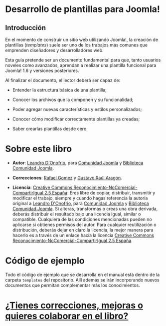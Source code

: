 # Desarrollo de plantillas para Joomla!



## Introducción

En el momento de construir un sitio web utilizando Joomla!, la creación de plantillas (*templates*) suele ser uno de los trabajos más comunes que emprenden diseñadores y desarrolladores web.

Esta guía pretende ser un documento fundamental para que, tanto usuarios noveles como avanzados, aprendan a realizar una plantilla funcional para Joomla! 1.6  y versiones posteriores.

Al finalizar el documento, el lector deberá ser capaz de:


* Entender la estructura básica de una plantilla;

* Conocer los archivos que la componen y su funcionalidad;

* Poder agregar nuevas características y estilos personalizados;

* Conocer cómo modificar correctamente plantillas ya creadas;

* Saber crearlas plantillas desde cero.



# Sobre este libro

* **Autor**: [Leandro D'Onofrio](http://dzign.us/), para [Comunidad Joomla](http://comunidadjoomla.org/) y [Biblioteca Comunidad Joomla](http://biblioteca.comunidadjoomla.org/).

* **Correcciones**: [Rafael Gomez](http://comunidadjoomla.org/) y [Gustavo Raúl Aragón](http://comunidadjoomla.org/).

* **Licencia**: [Creative Commons Reconocimiento-NoComercial-CompartirIgual 2.5 España](http://creativecommons.org/licenses/by-nc-sa/2.5/es/): Eres libre de copiar, distribuir, transmitir y modificar el trabajo, siempre y cuando hagas referencia la autoría original a [Leandro D'Onofrio](http://dzign.us/), para [Comunidad Joomla](http://comunidadjoomla.org/) y [Biblioteca Comunidad Joomla](http://biblioteca.comunidadjoomla.org/). Si alteras, transformas o creas una obra derivada, deberás distribuir el resultado bajo una licencia igual, similar o compatible. Cualquiera de las condiciones mencionadas pueden no aplicarse si obtienes permisos del autor. Para cualquier reutilización o distribución, deberás dejar en claro la licencia, la mejor manera para hacerlo es a través de un enlace hacia la licencia [Creative Commons Reconocimiento-NoComercial-CompartirIgual 2.5 España](http://creativecommons.org/licenses/by-nc-sa/2.5/es/).



# Código de ejemplo

Todo el código de ejemplo que se desarrolla en el manual está dentro de la carpeta ``templates`` del repositorio. Allí además se irán incorporando nuevos documentos que permitan complementar más los conocimientos.



# [¿Tienes correcciones, mejoras o quieres colaborar en el libro?](https://github.com/dzignus/manual_jplantillas/wiki/%C2%BFTienes-correcciones,-mejoras-o-quieres-colaborar-en-el-libro%3F)



